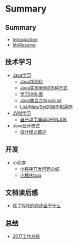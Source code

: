 # Summary

## Summary

* [Introduction](README.md)
* [MyResume](MyResume.md)

## 技术学习

* [Java学习](javaxue-xi.md)
  * [Java序列化](技术学习/Java学习/Java序列化.md)
  * [Java实现单例的5种方式](技术学习/Java学习/Java实现单例的5种方式.md)
  * [学习UML图](技术学习/Java学习/学习UML图.md)
  * [Java集合之ArrayList](技术学习/Java学习/Java集合之ArrayList.md)
  * [List/Map/Set的操作和遍历](技术学习/Java学习/List//Map//Set的操作和遍历.md)
* [JVM学习](jvmxue-xi.md)
  * [自己动手编译OPENJDK](技术学习/JVM学习/自己动手编译OPENJDK.md)
* Java设计模式
  * [设计模式概述](技术学习/Java设计模式/设计模式概述.md)

## 开发

* 小程序
  * [小程序开发问题总结](开发/小程序/小程序开发问题总结.md)
  * [小程序bug](开发/小程序/小程序bug.md)

## 文档读后感

* [ 除了写代码你还会干什么](文章读后感/除了写代码你还会干什么.md)

## 总结

* [2017工作总结](总结/2017工作总结-hide.md)

